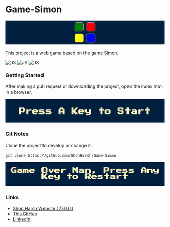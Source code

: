 # Game-Simon

![Press Start](images/Game-Simon-Buttons.png)

This project is a web game based on the game [Simon](https://en.wikipedia.org/wiki/Simon_(game)).

<img src="https://shonharsh.github.io/curriculum-vitae/images/Icon-HTML.png" alt="JS" width="100"/>
<img src="https://shonharsh.github.io/curriculum-vitae/images/Icon-CSS.png" alt="JS" width="100"/>
<img src="https://shonharsh.github.io/curriculum-vitae/images/Icon-JavaScript.png" alt="JS" width="100"/>

### Getting Started

After making a pull request or downloading the project, open the index.html in a browser.

![Press Start](images/Game-Simon-Start.png)

### Git Notes

Clone the project to develop or change it.

`git clone https://github.com/ShonHarsh/Game-Simon`

![Press Start](images/Game-Simon-GameOverr.png)

### Links
- [Shon Harsh Website 127.0.0.1](https://shonharsh.github.io/curriculum-vitae/index.html)
- [This.GitHub](https://github.com/shonharsh)
- [LinkedIn](https://www.linkedin.com/in/shonharsh/)
